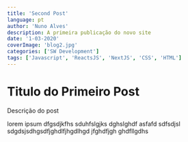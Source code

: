```yaml
---
title: 'Second Post'
language: pt
author: 'Nuno Alves'
description: A primeira publicação do novo site
date: '1-03-2020'
coverImage: 'blog2.jpg'
categories: ['SW Development']
tags: ['Javascript', 'ReactsJS', 'NextJS', 'CSS', 'HTML']
---
```


# Titulo do Primeiro Post

Descrição do post

lorem ipsum dfgsdjkfhs sduhfslgjks dghslghdf asfafd sdfsdjsl sdgdsjsdhgsdfjghdlfjhgdlhgd jfghdfjgh ghdfllgdhs
